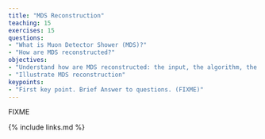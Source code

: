 ```yaml
---
title: "MDS Reconstruction"
teaching: 15
exercises: 15
questions:
- "What is Muon Detector Shower (MDS)?"
- "How are MDS reconstructed?"
objectives:
- "Understand how are MDS reconstructed: the input, the algorithm, the output"
- "Illustrate MDS reconstruction"
keypoints:
- "First key point. Brief Answer to questions. (FIXME)"
---
```

FIXME

{% include links.md %}


